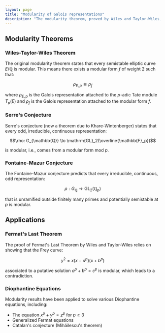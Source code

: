 ```yaml
---
layout: page
title: "Modularity of Galois representations"
description: "The modularity theorem, proved by Wiles and Taylor-Wiles, states that every semistable elliptic curve over $\\mathbb{Q}$ is modular. This means that the Galois representation attached to the $p$-adic Tate module of the curve comes from a modular form. This result has been generalized in various directions, including the proof of the full modularity theorem by Breuil, Conrad, Diamond, and Taylor. We study generalizations of these results to other Galois representations and their applications to Diophantine equations."
---
```


## Modularity Theorems

### Wiles-Taylor-Wiles Theorem
The original modularity theorem states that every semistable elliptic curve $E/\mathbb{Q}$ is modular. This means there exists a modular form $f$ of weight 2 such that:

$$\rho_{E,p} \cong \rho_f$$

where $\rho_{E,p}$ is the Galois representation attached to the $p$-adic Tate module $T_p(E)$ and $\rho_f$ is the Galois representation attached to the modular form $f$.

### Serre's Conjecture
Serre's conjecture (now a theorem due to Khare-Wintenberger) states that every odd, irreducible, continuous representation:

$$\rho: G_{\mathbb{Q}} \to \mathrm{GL}_2(\overline{\mathbb{F}_p})$$

is modular, i.e., comes from a modular form mod $p$.

### Fontaine-Mazur Conjecture
The Fontaine-Mazur conjecture predicts that every irreducible, continuous, odd representation:

$$\rho: G_{\mathbb{Q}} \to \mathrm{GL}_2(\mathbb{Q}_p)$$

that is unramified outside finitely many primes and potentially semistable at $p$ is modular.

## Applications

### Fermat's Last Theorem
The proof of Fermat's Last Theorem by Wiles and Taylor-Wiles relies on showing that the Frey curve:

$$y^2 = x(x - a^p)(x + b^p)$$

associated to a putative solution $a^p + b^p = c^p$ is modular, which leads to a contradiction.

### Diophantine Equations
Modularity results have been applied to solve various Diophantine equations, including:
- The equation $x^p + y^p = z^p$ for $p \geq 3$
- Generalized Fermat equations
- Catalan's conjecture (Mihăilescu's theorem) 
